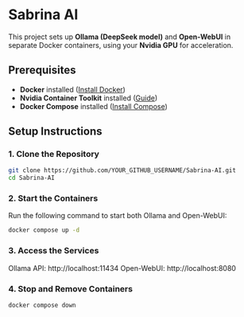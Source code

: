 # Sabrina AI

This project sets up **Ollama (DeepSeek model)** and **Open-WebUI** in separate Docker containers, using your **Nvidia GPU** for acceleration.

## Prerequisites

- **Docker** installed ([Install Docker](https://docs.docker.com/get-docker/))
- **Nvidia Container Toolkit** installed ([Guide](https://docs.nvidia.com/datacenter/cloud-native/container-toolkit/install-guide.html))
- **Docker Compose** installed ([Install Compose](https://docs.docker.com/compose/install/))

## Setup Instructions

### 1. Clone the Repository
```bash
git clone https://github.com/YOUR_GITHUB_USERNAME/Sabrina-AI.git
cd Sabrina-AI
```

### 2. Start the Containers
Run the following command to start both Ollama and Open-WebUI:
```bash
docker compose up -d
```

### 3. Access the Services
Ollama API: http://localhost:11434
Open-WebUI: http://localhost:8080

### 4. Stop and Remove Containers
```bash
docker compose down
```